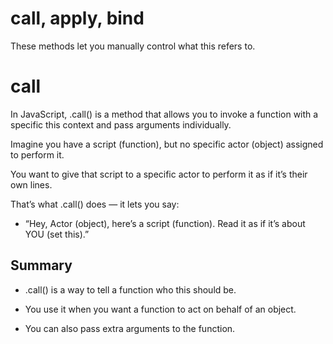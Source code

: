 # call, apply, bind

These methods let you manually control what this refers to.

# call

In JavaScript, .call() is a method that allows you to invoke a function with a specific this context and pass arguments individually.

Imagine you have a script (function), but no specific actor (object) assigned to perform it.

You want to give that script to a specific actor to perform it as if it’s their own lines.

That’s what .call() does — it lets you say:

- “Hey, Actor (object), here’s a script (function). Read it as if it’s about YOU (set this).”

## Summary

- .call() is a way to tell a function who this should be.

- You use it when you want a function to act on behalf of an object.

- You can also pass extra arguments to the function.
